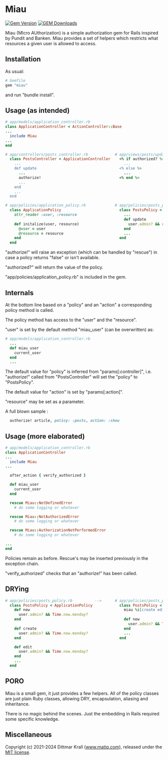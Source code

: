 # Miau

[![Gem Version](https://badge.fury.io/rb/miau.png)](http://badge.fury.io/rb/miau)
[![GEM Downloads](https://img.shields.io/gem/dt/miau?color=168AFE&logo=ruby&logoColor=FE1616)](https://rubygems.org/gems/miau)

Miau (MIcro AUthorization) is a simple authorization gem for Rails
inspired by Pundit and Banken.
Miau provides a set of helpers which restricts what resources
a given user is allowed to access.

## Installation

As usual:
```ruby
# Gemfile
gem "miau"
```
and run "bundle install".

## Usage (as intended)

```ruby
# app/models/application_controller.rb
class ApplicationController < ActionController::Base
...
  include Miau
...
end
```

```ruby
# app/controllers/posts_controller.rb            # app/views/posts/update.erb
  class PostsController < ApplicationController    <% if authorized? %>
    ...                                              ...
    def update                                     <% else %>
      ...                                            ...
      authorize!                                   <% end %>
      ...
    end
    ...
  end
```

```ruby
# app/policies/application_policy.rb             # app/policies/posts_policy.rb
  class ApplicationPolicy                          class PostsPolicy < ApplicationPolicy
    attr_reader :user, :resource                     ...
                                                     def update
    def initalize(user, resource)                      user.admin? && resource.published?
      @user = user                                   end
      @resource = resource                           ...
    end                                            end
  end
```

"authorize!" will raise an exception (which can be handled by "rescue")
in case a policy returns "false" or isn't available.

"authorized?" will return the value of the policy.

"app/policies/application_policy.rb" is included in the gem.

## Internals

At the bottom line based on a "policy" and an "action"
a corresponding policy method is called.

The policy method has access to the "user" and the "resource".

"user" is set by the default method "miau_user" (can be overwritten) as:

```ruby
# app/models/application_controller.rb
  ...
  def miau_user
    current_user
  end
  ...
```

The default value for "policy" is inferred from "params[:controller]",
i.e. "authorize!" called from "PostsController" will
set the "policy" to "PostsPolicy".

The default value for "action" is set by "params[:action]".

"resource" may be set as a parameter.

A full blown sample :

```ruby
  authorize! article, policy: :posts, action: :show
```

## Usage (more elaborated)

```ruby
# app/models/application_controller.rb
class ApplicationController
...
  include Miau
...

  after_action { verify_authorized }

  def miau_user
    current_user
  end

  rescue Miau::NotDefinedError
    # do some logging or whatever

  rescue Miau::NotAuthorizedError
    # do some logging or whatever

  rescue Miau::AuthorizationNotPerformedError
    # do some logging or whatever

...
end
```

Policies remain as before.
Rescue's may be inserted previously in the exception chain.

"verify_authorized" checks that an "authorize!" has been called.

## DRYing

```ruby
# app/policies/posts_policy.rb          -->      # app/policies/posts_policy.rb
  class PostsPolicy < ApplicationPolicy            class PostsPolicy < ApplicationPolicy
    def new                                          miau %i[create edit], :new
      user.admin? && Time.now.monday?
    end                                              def new
                                                       user.admin? && Time.now.monday?
    def create                                       end
      user.admin? && Time.now.monday?                ...
    end                                            end

    def edit
      user.admin? && Time.now.monday?
    end
    ...
  end
```

## PORO

Miau is a small gem, it just provides a few helpers.
All of the policy classes are just plain Ruby classes,
allowing DRY, encapsulation, aliasing and inheritance.

There is no magic behind the scenes.
Just the embedding in Rails required some specific knowledge.

## Miscellaneous

Copyright (c) 2021-2024 Dittmar Krall (www.matiq.com),
released under the [MIT license](https://opensource.org/licenses/MIT).

